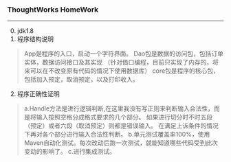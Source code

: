 ### ThoughtWorks HomeWork
---
0. jdk1.8
1. 程序结构说明
>App是程序的入口，启动一个字符界面。
>Dao包是数据的访问包，包括订单实体，数据访问接口及其实现
（针对借口编程，目前只实现了内存的，将来可以在不改变原有代码的情况下使用数据库）
core包是程序的核心包，包括加入预定，取消预定，以及打印收入。

2. 程序正确性证明
>a.Handle方法是进行逻辑判断,在这里我没有写正则来判断输入合法性，而是将输入按照空格分成格式要求的几个部分。
    如果进行切分时不时五段（预定）或者六段（取消预定）则都是错误输入。
    在满足上诉条件的情况下再对各个部分进行输入合法性判断。
 b.单元测试覆盖率100%，使用Maven自动化测试。每次改动后跑一次测试，就能知道哪些代码受到此次变动的影响了。
 c.进行集成测试。
 